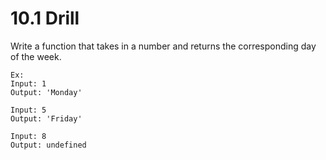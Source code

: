 # 10.1 Drill

Write a function that takes in a number and returns the corresponding day of the week.

```
Ex:
Input: 1
Output: 'Monday'

Input: 5
Output: 'Friday'

Input: 8
Output: undefined
```
